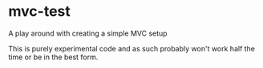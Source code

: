 mvc-test
========

A play around with creating a simple MVC setup

This is purely experimental code and as such probably won't work half the time or be in the best form. 

